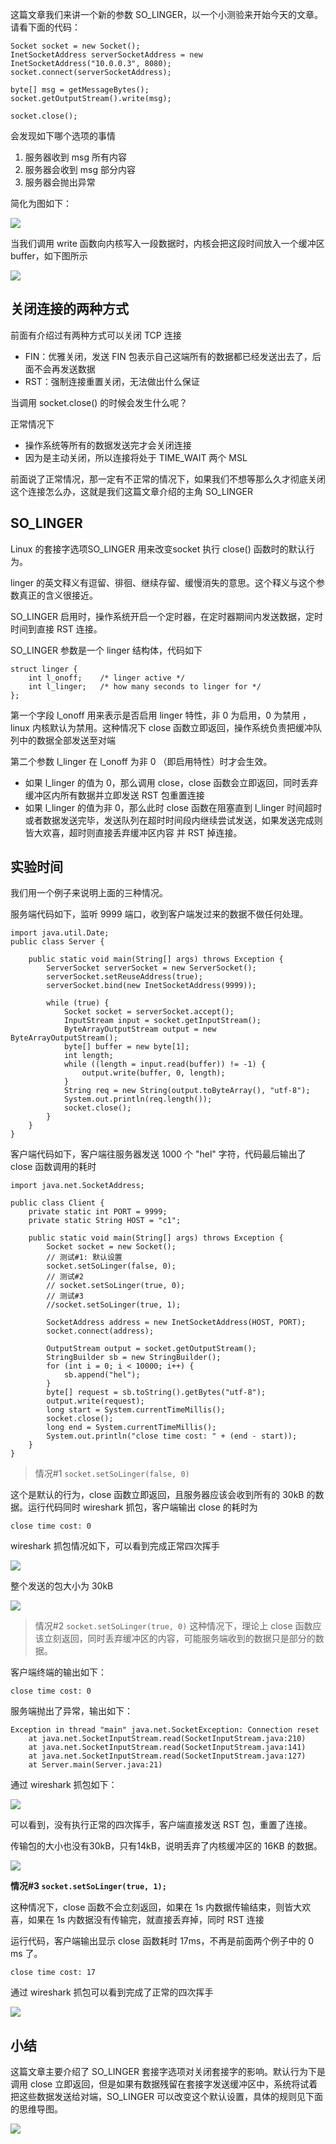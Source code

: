 这篇文章我们来讲一个新的参数 SO\_LINGER，以一个小测验来开始今天的文章。 请看下面的代码：

```
Socket socket = new Socket();
InetSocketAddress serverSocketAddress = new InetSocketAddress("10.0.0.3", 8080);
socket.connect(serverSocketAddress);

byte[] msg = getMessageBytes(); 
socket.getOutputStream().write(msg);

socket.close();
```

会发现如下哪个选项的事情

1.  服务器收到 msg 所有内容
2.  服务器会收到 msg 部分内容
3.  服务器会抛出异常

简化为图如下：

![](https://user-gold-cdn.xitu.io/2019/4/9/16a02b90d9589384?w=1096&h=904&f=jpeg&s=57000)

当我们调用 write 函数向内核写入一段数据时，内核会把这段时间放入一个缓冲区 buffer，如下图所示

![](https://user-gold-cdn.xitu.io/2019/4/9/16a02b90d978ff34?w=1002&h=882&f=jpeg&s=63329)

## 关闭连接的两种方式

前面有介绍过有两种方式可以关闭 TCP 连接

* FIN：优雅关闭，发送 FIN 包表示自己这端所有的数据都已经发送出去了，后面不会再发送数据
* RST：强制连接重置关闭，无法做出什么保证

当调用 socket.close\(\) 的时候会发生什么呢？

正常情况下

* 操作系统等所有的数据发送完才会关闭连接
* 因为是主动关闭，所以连接将处于 TIME\_WAIT 两个 MSL

前面说了正常情况，那一定有不正常的情况下，如果我们不想等那么久才彻底关闭这个连接怎么办，这就是我们这篇文章介绍的主角 SO\_LINGER

## SO\_LINGER

Linux 的套接字选项SO\_LINGER 用来改变socket 执行 close\(\) 函数时的默认行为。

linger 的英文释义有逗留、徘徊、继续存留、缓慢消失的意思。这个释义与这个参数真正的含义很接近。

SO\_LINGER 启用时，操作系统开启一个定时器，在定时器期间内发送数据，定时时间到直接 RST 连接。

SO\_LINGER 参数是一个 linger 结构体，代码如下

```
struct linger {
    int l_onoff;    /* linger active */
    int l_linger;   /* how many seconds to linger for */
};
```

第一个字段 l\_onoff 用来表示是否启用 linger 特性，非 0 为启用，0 为禁用 ，linux 内核默认为禁用。这种情况下 close 函数立即返回，操作系统负责把缓冲队列中的数据全部发送至对端

第二个参数 l\_linger 在 l\_onoff 为非 0 （即启用特性）时才会生效。

* 如果 l\_linger 的值为 0，那么调用 close，close 函数会立即返回，同时丢弃缓冲区内所有数据并立即发送 RST 包重置连接
* 如果 l\_linger 的值为非 0，那么此时 close 函数在阻塞直到 l\_linger 时间超时或者数据发送完毕，发送队列在超时时间段内继续尝试发送，如果发送完成则皆大欢喜，超时则直接丢弃缓冲区内容 并 RST 掉连接。

## 实验时间

我们用一个例子来说明上面的三种情况。

服务端代码如下，监听 9999 端口，收到客户端发过来的数据不做任何处理。

```
import java.util.Date;
public class Server {

    public static void main(String[] args) throws Exception {
        ServerSocket serverSocket = new ServerSocket();
        serverSocket.setReuseAddress(true);
        serverSocket.bind(new InetSocketAddress(9999));

        while (true) {
            Socket socket = serverSocket.accept();
            InputStream input = socket.getInputStream();
            ByteArrayOutputStream output = new ByteArrayOutputStream();
            byte[] buffer = new byte[1];
            int length;
            while ((length = input.read(buffer)) != -1) {
                output.write(buffer, 0, length);
            }
            String req = new String(output.toByteArray(), "utf-8");
            System.out.println(req.length());
            socket.close();
        }
    }
}
```

客户端代码如下，客户端往服务器发送 1000 个 "hel" 字符，代码最后输出了 close 函数调用的耗时

```
import java.net.SocketAddress;

public class Client {
    private static int PORT = 9999;
    private static String HOST = "c1";

    public static void main(String[] args) throws Exception {
        Socket socket = new Socket();
        // 测试#1: 默认设置
        socket.setSoLinger(false, 0);
        // 测试#2
        // socket.setSoLinger(true, 0);
        // 测试#3
        //socket.setSoLinger(true, 1);

        SocketAddress address = new InetSocketAddress(HOST, PORT);
        socket.connect(address);

        OutputStream output = socket.getOutputStream();
        StringBuilder sb = new StringBuilder();
        for (int i = 0; i < 10000; i++) {
            sb.append("hel");
        }
        byte[] request = sb.toString().getBytes("utf-8");
        output.write(request);
        long start = System.currentTimeMillis();
        socket.close();
        long end = System.currentTimeMillis();
        System.out.println("close time cost: " + (end - start));
    }
}
```

> 情况#1 `socket.setSoLinger(false, 0)`

这个是默认的行为，close 函数立即返回，且服务器应该会收到所有的 30kB 的数据。运行代码同时 wireshark 抓包，客户端输出 close 的耗时为

```
close time cost: 0
```

wireshark 抓包情况如下，可以看到完成正常四次挥手

![](https://user-gold-cdn.xitu.io/2019/4/9/16a02b90d97911b6?w=2050&h=684&f=jpeg&s=559166)

整个发送的包大小为 30kB

![](https://user-gold-cdn.xitu.io/2019/4/9/16a02b90d96bca36?w=1672&h=736&f=jpeg&s=526160)

> 情况#2 `socket.setSoLinger(true, 0)` 这种情况下，理论上 close 函数应该立刻返回，同时丢弃缓冲区的内容，可能服务端收到的数据只是部分的数据。

客户端终端的输出如下：

```
close time cost: 0
```

服务端抛出了异常，输出如下：

```
Exception in thread "main" java.net.SocketException: Connection reset
	at java.net.SocketInputStream.read(SocketInputStream.java:210)
	at java.net.SocketInputStream.read(SocketInputStream.java:141)
	at java.net.SocketInputStream.read(SocketInputStream.java:127)
	at Server.main(Server.java:21)
```

通过 wireshark 抓包如下：

![](https://user-gold-cdn.xitu.io/2019/4/9/16a02b90e76e83ec?w=2116&h=664&f=jpeg&s=510543)

可以看到，没有执行正常的四次挥手，客户端直接发送 RST 包，重置了连接。

传输包的大小也没有30kB，只有14kB，说明丢弃了内核缓冲区的 16KB 的数据。

![](https://user-gold-cdn.xitu.io/2019/4/9/16a02b90ea987de8?w=1700&h=788&f=jpeg&s=588968)

**情况#3 `socket.setSoLinger(true, 1);`**

这种情况下，close 函数不会立刻返回，如果在 1s 内数据传输结束，则皆大欢喜，如果在 1s 内数据没有传输完，就直接丢弃掉，同时 RST 连接

运行代码，客户端输出显示 close 函数耗时 17ms，不再是前面两个例子中的 0 ms 了。

```
close time cost: 17
```

通过 wireshark 抓包可以看到完成了正常的四次挥手

![](https://user-gold-cdn.xitu.io/2019/4/9/16a02b91181c0190?w=2122&h=690&f=jpeg&s=513423)

## 小结

这篇文章主要介绍了 SO\_LINGER 套接字选项对关闭套接字的影响。默认行为下是调用 close 立即返回，但是如果有数据残留在套接字发送缓冲区中，系统将试着把这些数据发送给对端，SO\_LINGER 可以改变这个默认设置，具体的规则见下面的思维导图。

![](https://user-gold-cdn.xitu.io/2019/4/9/16a02b91ae14ef21?w=2184&h=922&f=jpeg&s=311123)

